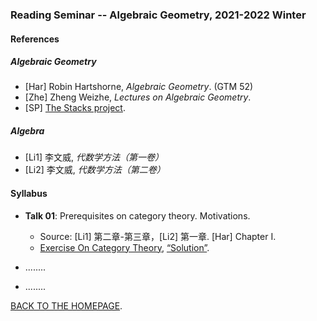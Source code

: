 ### Reading Seminar -- Algebraic Geometry, 2021-2022 Winter

#### References

##### Algebraic Geometry

- [Har] Robin Hartshorne, *Algebraic Geometry*. (GTM 52)
- [Zhe] Zheng Weizhe, *Lectures on Algebraic Geometry*.
- [SP] [The Stacks project](https://stacks.math.columbia.edu/).

##### Algebra

- [Li1] 李文威, *代数学方法（第一卷）*
- [Li2] 李文威, *代数学方法（第二卷）*



#### Syllabus

- **Talk 01**: Prerequisites on category theory. Motivations.
  - Source: [Li1] 第二章-第三章，[Li2] 第一章. [Har] Chapter I.
  - [Exercise On Category Theory](https://xuruichen98.github.io/seminar/agseminar21w/catexam.pdf), [“Solution”](https://xuruichen98.github.io/seminar/agseminar21w/catsol.pdf).
- ........
  
- ........









[BACK TO THE HOMEPAGE](https://xuruichen98.github.io/).
